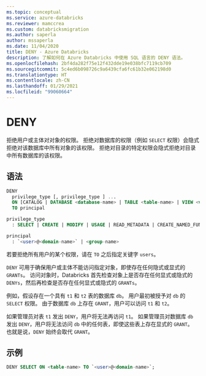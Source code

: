 ```yaml
---
ms.topic: conceptual
ms.service: azure-databricks
ms.reviewer: mamccrea
ms.custom: databricksmigration
ms.author: saperla
author: mssaperla
ms.date: 11/04/2020
title: DENY - Azure Databricks
description: 了解如何在 Azure Databricks 中使用 SQL 语言的 DENY 语法。
ms.openlocfilehash: 2bf4da282f75e12f432dde19e038bfc7119cb709
ms.sourcegitcommit: 5c4ed6b098726c9a6439cfa6fc61b32e062198d0
ms.translationtype: HT
ms.contentlocale: zh-CN
ms.lasthandoff: 01/29/2021
ms.locfileid: "99060664"
---
```

# <a name="deny"></a>DENY

拒绝用户或主体对对象的权限。 拒绝对数据库的权限（例如 ``SELECT`` 权限）会隐式拒绝对该数据库中所有对象的该权限。 拒绝对目录的特定权限会隐式拒绝对目录中所有数据库的该权限。

## <a name="syntax"></a>语法

```sql
DENY
  privilege_type [, privilege_type ] ...
  ON [CATALOG | DATABASE <database-name> | TABLE <table-name> | VIEW <view-name> | FUNCTION <function-name> | ANONYMOUS FUNCTION | ANY FILE]
  TO principal

privilege_type
  : SELECT | CREATE | MODIFY | USAGE | READ_METADATA | CREATE_NAMED_FUNCTION | ALL PRIVILEGES

principal
  : `<user>@<domain-name>` | <group-name>
```

若要拒绝所有用户的某个权限，请在 ``TO`` 之后指定关键字 ``users``。

``DENY`` 可用于确保用户或主体不能访问指定对象，即使存在任何隐式或显式的 ``GRANTs``。 访问对象时，Databricks 首先检查对象上是否存在任何显式或隐式的 ``DENYs``，然后再检查是否存在任何显式或隐式的 ``GRANTs``。

例如，假设存在一个具有 ``t1`` 和 ``t2`` 表的数据库 ``db``。 用户最初被授予对 ``db`` 的 ``SELECT`` 权限。 由于数据库 ``db`` 上存在 ``GRANT``，用户可以访问 ``t1`` 和 ``t2``。

如果管理员对表 ``t1`` 发出 ``DENY``，用户将无法再访问 ``t1``。
如果管理员对数据库 ``db`` 发出 ``DENY``，用户将无法访问 ``db`` 中的任何表，即使这些表上存在显式的 ``GRANT``。 也就是说，``DENY`` 始终会取代 ``GRANT``。

## <a name="example"></a>示例

```sql
DENY SELECT ON <table-name> TO `<user>@<domain-name>`;
```